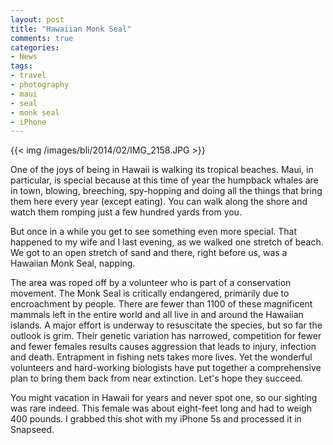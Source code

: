 ```yaml
---
layout: post
title: "Hawaiian Monk Seal"
comments: true
categories:
- News
tags:
- travel
- photography
- maui
- seal
- monk seal
- iPhone
---
```


{{<  img /images/bli/2014/02/IMG_2158.JPG  >}}

One of the joys of being in Hawaii is walking its tropical beaches. Maui, in particular, is special because at this time of year the humpback whales are in town, blowing, breeching, spy-hopping and doing all the things that bring them here every year (except eating). You can walk along the shore and watch them romping just a few hundred yards from you. 

<!--more-->

But once in a while you get to see something even more special. That happened to my wife and I last evening, as we walked one stretch of beach. We got to an open stretch of sand and there, right before us, was a Hawaiian Monk Seal, napping. 

The area was roped off by a volunteer who is part of a conservation movement. The Monk Seal is critically endangered, primarily due to encroachment by people. There are fewer than 1100 of these magnificent mammals left in the entire world and all live in and around the Hawaiian islands. A major effort is underway to resuscitate the species, but so far the outlook is grim. Their genetic variation has narrowed, competition for fewer and fewer females results causes aggression that leads to injury, infection and death. Entrapment in fishing nets takes more lives. Yet the wonderful volunteers and hard-working biologists have put together a comprehensive plan to bring them back from near extinction. Let's hope they succeed.

You might vacation in Hawaii for years and never spot one, so our sighting was rare indeed. This female was about eight-feet long and had to weigh 400 pounds. I grabbed this shot with my iPhone 5s and processed it in Snapseed. 